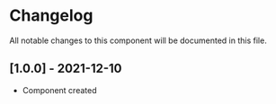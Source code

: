 # Changelog
All notable changes to this component will be documented in this file.

## [1.0.0] - 2021-12-10
- Component created
